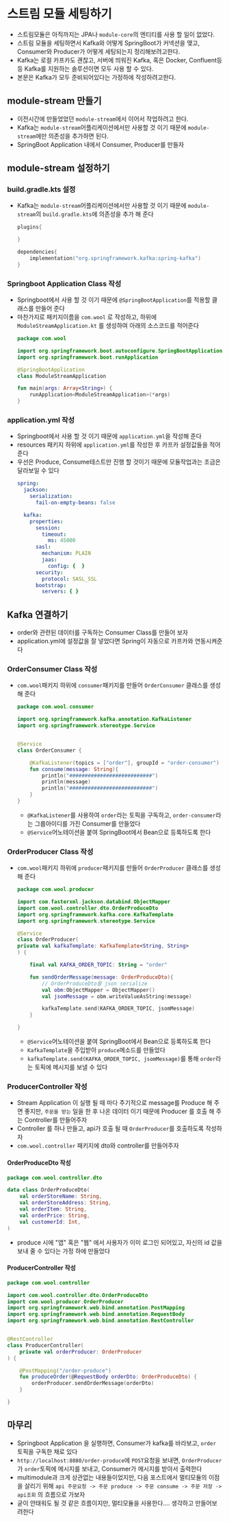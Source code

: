# 스트림 모듈 세팅하기

- 스트림모듈은 아직까지는 JPA나 `module-core`의 엔티티를 사용 할 일이 없었다.
- 스트림 모듈을 세팅하면서 Kafka와 어떻게 SpringBoot가 커넥션을 맺고, Consumer와 Producer가 어떻게 세팅되는지 정리해보려고한다.
- Kafka는 로컬 카프카도 괜찮고, 서버에 띄워진 Kafka, 혹은 Docker, Confluent등등 Kafka를 지원하는 솔루션이면 모두 사용 할 수 있다.
- 본문은 Kafka가 모두 준비되어있다는 가정하에 작성하려고한다.

## module-stream 만들기

- 이전시간에 만들었었던 `module-stream`에서 이어서 작업하려고 한다.
- Kafka는 `module-stream`어플리케이션에서만 사용할 것 이기 때문에 `module-stream`에만 의존성을 추가하면 된다.
- SpringBoot Application 내에서 Consumer, Producer를 만들자

## module-stream 설정하기

### build.gradle.kts 설정

- Kafka는 `module-stream`어플리케이션에서만 사용할 것 이기 때문에 `module-stream`의 `build.gradle.kts`에 의존성을 추가 해 준다
    ```kotlin
    plugins{

    }

    dependencies{
        implementation("org.springframework.kafka:spring-kafka")
    }
    ```

### Springboot Application Class 작성

- Springboot에서 사용 할 것 이기 때문에 `@SpringBootApplication`를 적용할 클래스를 만들어 준다
- 마찬가지로 패키지이름을 `com.wool` 로 작성하고, 하위에 `ModuleStreamApplication.kt` 를 생성하여 아래의 소스코드를 적어준다
    ```kotlin
    package com.wool

    import org.springframework.boot.autoconfigure.SpringBootApplication
    import org.springframework.boot.runApplication

    @SpringBootApplication
    class ModuleStreamApplication

    fun main(args: Array<String>) {
        runApplication<ModuleStreamApplication>(*args)
    }
    ```

### application.yml 작성

- Springboot에서 사용 할 것 이기 때문에 `application.yml`을 작성해 준다
- resources 패키지 하위에 `application.yml`를 작성한 후 카프카 설정값들을 적어준다
- 우선은 Produce, Consume테스트만 진행 할 것이기 때문에 모듈작업과는 조금은 달라보일 수 있다
    ```yaml
    spring:
      jackson:
        serialization:
          fail-on-empty-beans: false

      kafka:
        properties:
          session:
            timeout:
              ms: 45000
          sasl:
            mechanism: PLAIN
            jaas:
              config: {  }
          security:
            protocol: SASL_SSL
          bootstrap:
            servers: { }
    ```

## Kafka 연결하기

- order와 관련된 데이터를 구독하는 Consumer Class를 만들어 보자
- application.yml에 설정값을 잘 넣었다면 Spring이 자동으로 카프카와 연동시켜준다

### OrderConsumer Class 작성

- `com.wool`패키지 하위에 `consumer`패키지를 만들어 `OrderConsumer` 클래스를 생성 해 준다
    ```kotlin
    package com.wool.consumer

    import org.springframework.kafka.annotation.KafkaListener
    import org.springframework.stereotype.Service


    @Service
    class OrderConsumer {

        @KafkaListener(topics = ["order"], groupId = "order-consumer")
        fun consume(message: String){
            println("###########################")
            println(message)
            println("###########################")
        }
    }
    ```
    - `@KafkaListener`를 사용하여 `order`라는 토픽을 구독하고, `order-consumer`라는 그룹아이디를 가진 Consumer를 만들었다
    - `@Service`어노테이션을 붙여 SpringBoot에서 Bean으로 등록하도록 한다

### OrderProducer Class 작성

- `com.wool`패키지 하위에 `producer`패키지를 만들어 `OrderProducer` 클래스를 생성 해 준다
    ```kotlin
    package com.wool.producer

    import com.fasterxml.jackson.databind.ObjectMapper
    import com.wool.controller.dto.OrderProduceDto
    import org.springframework.kafka.core.KafkaTemplate
    import org.springframework.stereotype.Service

    @Service
    class OrderProducer(
    private val kafkaTemplate: KafkaTemplate<String, String>
    ) {

        final val KAFKA_ORDER_TOPIC: String = "order"

        fun sendOrderMessage(message: OrderProduceDto){
            // OrderProduceDto를 json serialize
            val obm:ObjectMapper = ObjectMapper()
            val jsomMessage = obm.writeValueAsString(message)

            kafkaTemplate.send(KAFKA_ORDER_TOPIC, jsomMessage)
        }

    }
    ```
    - `@Service`어노테이션을 붙여 SpringBoot에서 Bean으로 등록하도록 한다
    - `KafkaTemplate`을 주입받아 `produce`메소드를 만들었다
    - `kafkaTemplate.send(KAFKA_ORDER_TOPIC, jsomMessage)`를 통해 `order`라는 토픽에 메시지를 보낼 수 있다

### ProducerController 작성

- Stream Application 이 실행 될 때 마다 주기적으로 message를 Produce 해 주면 좋지만, `주문을 받는` 일을 한 후 나온 데이터 이기 때문에 Producer 를 호출 해 주는
  Controller를 만들어주자
- Controller 를 하나 만들고, api가 호출 될 때 `OrderProducer`를 호출하도록 작성하자
- `com.wool.controller` 패키지에 dto와 controller를 만들어주자

#### OrderProduceDto 작성

```kotlin
package com.wool.controller.dto

data class OrderProduceDto(
    val orderStoreName: String,
    val orderStoreAddress: String,
    val orderItem: String,
    val orderPrice: String,
    val customerId: Int,
)
```

- produce 시에 "앱" 혹은 "웹" 에서 사용자가 이미 로그인 되어있고, 자신의 id 값을 보내 줄 수 있다는 가정 하에 만들었다

#### ProducerController 작성

```kotlin
package com.wool.controller

import com.wool.controller.dto.OrderProduceDto
import com.wool.producer.OrderProducer
import org.springframework.web.bind.annotation.PostMapping
import org.springframework.web.bind.annotation.RequestBody
import org.springframework.web.bind.annotation.RestController


@RestController
class ProducerController(
    private val orderProducer: OrderProducer
) {

    @PostMapping("/order-produce")
    fun produceOrder(@RequestBody orderDto: OrderProduceDto) {
        orderProducer.sendOrderMessage(orderDto)
    }

}
```

## 마무리

- Springboot Application 을 실행하면, Consumer가 kafka를 바라보고, `order` 토픽을 구독한 채로 있다
- `http://localhost:8080/order-produce`에 `POST`요청을 보내면, `OrderProducer`가 `order`토픽에 메시지를 보내고, Consumer가 메시지를 받아서 출력한다
- multimodule과 크게 상관없는 내용들이었지만, 다음 포스트에서 멀티모듈의 이점을 살리기 위해 `api 주문요청 -> 주문 produce -> 주문 consume -> 주문 저장 -> api조회` 의
  흐름으로 가보자
- 굳이 안태워도 될 것 같은 흐름이지만, 멀티모듈을 사용한다.... 생각하고 만들어보려한다
